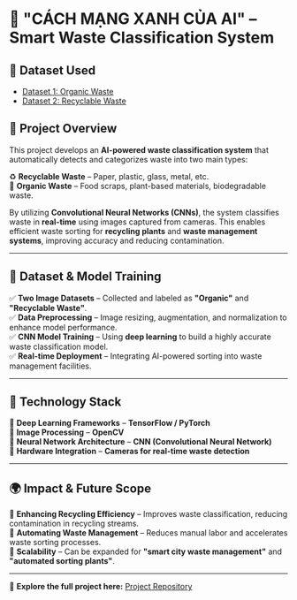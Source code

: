 # 🌿 "CÁCH MẠNG XANH CỦA AI" – Smart Waste Classification System

## 📂 Dataset Used  
- <a href="https://github.com/NhutVuong/Waste_classification/blob/main/dataset_organic.zip">Dataset 1: Organic Waste</a>
- <a href="https://github.com/NhutVuong/Waste_classification/blob/main/dataset_recyclable.zip">Dataset 2: Recyclable Waste</a>

## 📌 Project Overview  
This project develops an **AI-powered waste classification system** that automatically detects and categorizes waste into two main types:  

♻️ **Recyclable Waste** – Paper, plastic, glass, metal, etc.  
🍃 **Organic Waste** – Food scraps, plant-based materials, biodegradable waste.  

By utilizing **Convolutional Neural Networks (CNNs)**, the system classifies waste in **real-time** using images captured from cameras. This enables efficient waste sorting for **recycling plants** and **waste management systems**, improving accuracy and reducing contamination. 

---

## 🔹 Dataset & Model Training  
✅ **Two Image Datasets** – Collected and labeled as **"Organic"** and **"Recyclable Waste"**.  
✅ **Data Preprocessing** – Image resizing, augmentation, and normalization to enhance model performance.  
✅ **CNN Model Training** – Using **deep learning** to build a highly accurate waste classification model.  
✅ **Real-time Deployment** – Integrating AI-powered sorting into waste management facilities.  

---

## 🚀 Technology Stack  
🔹 **Deep Learning Frameworks** – **TensorFlow / PyTorch**  
🔹 **Image Processing** – **OpenCV**  
🔹 **Neural Network Architecture** – **CNN (Convolutional Neural Network)**  
🔹 **Hardware Integration** – **Cameras for real-time waste detection**  

---

## 🌍 Impact & Future Scope  
🔹 **Enhancing Recycling Efficiency** – Improves waste classification, reducing contamination in recycling streams.  
🔹 **Automating Waste Management** – Reduces manual labor and accelerates waste sorting processes.  
🔹 **Scalability** – Can be expanded for **"smart city waste management"** and **"automated sorting plants"**.  

---
📌 **Explore the full project here:** [Project Repository](https://github.com/NhutVuong/Waste_classification/blob/main/index.html)
